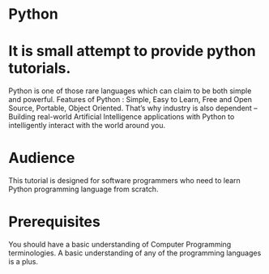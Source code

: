 # Python
# It is small attempt to provide python tutorials.

Python is one of those rare languages which can claim to be both simple and powerful. Features of Python : Simple, Easy to Learn, Free and Open Source, Portable, Object Oriented. That’s why industry is also dependent – Building real-world Artificial Intelligence applications with Python to intelligently interact with the world around you.

# Audience
This tutorial is designed for software programmers who need to learn Python programming language from scratch.

# Prerequisites
You should have a basic understanding of Computer Programming terminologies. A basic understanding of any of the programming languages is a plus.
